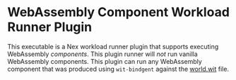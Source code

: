 # WebAssembly Component Workload Runner Plugin
This executable is a Nex workload runner plugin that supports executing WebAssembly _components_. This plugin runner will _not_ run vanilla WebAssembly components. This plugin can run any WebAssembly component that was produced using `wit-bindgent` against the [world.wit](./wit/world.wit) file.